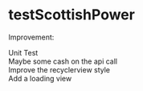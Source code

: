 # testScottishPower
Improvement:

Unit Test<br/>
Maybe some cash on the api call<br/>
Improve the recyclerview style<br/>
Add a loading view
